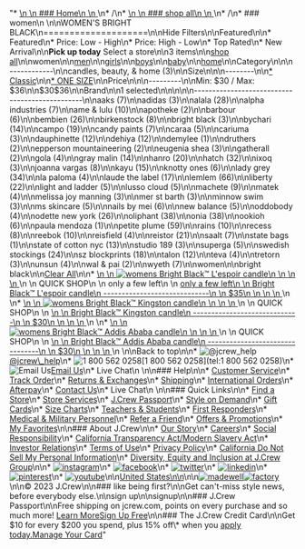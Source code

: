 "*   [\n    \n    ### Home\n    \n    ](/)\n*   /\n*   [\n    \n    ### shop all\n    \n    ](/all)\n*   /\n*   ### women\n    \n\nWOMEN'S BRIGHT BLACK\n====================\n\nHide Filters\n\nFeatured\n\n*   Featured\n*   Price: Low - High\n*   Price: High - Low\n*   Top Rated\n*   New Arrival\n\n**Pick up today** Select a store\n\n3 items\n\n[shop all](/all/?crawl=no)\n\nwomen\n\n[men](/all/mens?crawl=no)\n\n[girls](/all/girls?crawl=no)\n\n[boys](/all/boys?crawl=no)\n\n[baby](/all/baby?crawl=no)\n\n[home](/all/home?crawl=no)\n\nCategory\n\n\n------------\n\n[](/all/womens?sub-categories=womens-shopall-home&brand=BRIGHT%20BLACK&crawl=no)candles, beauty, & home (3)\n\nSize\n\n\n--------\n\n[*   Classic](/all/womens?brand=BRIGHT%20BLACK&crawl=no&fit=Classic)\n\n[*   ONE SIZE](/all/womens?brand=BRIGHT%20BLACK&crawl=no&size=ONE%20SIZE)\n\nPrice\n\n\n---------\n\nMin: $30 / Max: $36\n\n$30$36\n\nBrand\n\n1 selected[](/all/womens?crawl=no)\n\n\n\n\n-----------------------------------------------\n\n[](/all/womens?brand=AAKS,BRIGHT%20BLACK&crawl=no)aaks (7)\n\n[](/all/womens?brand=ADIDAS,BRIGHT%20BLACK&crawl=no)adidas (3)\n\n[](/all/womens?brand=ALALA,BRIGHT%20BLACK&crawl=no)alala (28)\n\n[](/all/womens?brand=ALPHA%20INDUSTRIES,BRIGHT%20BLACK&crawl=no)alpha industries (7)\n\n[](/all/womens?brand=AME%20%26%20LULU,BRIGHT%20BLACK&crawl=no)ame & lulu (10)\n\n[](/all/womens?brand=APOTHEKE,BRIGHT%20BLACK&crawl=no)apotheke (2)\n\n[](/all/womens?brand=BARBOUR,BRIGHT%20BLACK&crawl=no)barbour (6)\n\n[](/all/womens?brand=BEMBIEN,BRIGHT%20BLACK&crawl=no)bembien (26)\n\n[](/all/womens?brand=BRIGHT%20BLACK,Birkenstock&crawl=no)birkenstock (8)\n\n[](/all/womens?crawl=no)bright black (3)\n\n[](/all/womens?brand=BRIGHT%20BLACK,BYCHARI&crawl=no)bychari (14)\n\n[](/all/womens?brand=BRIGHT%20BLACK,CAMPO&crawl=no)campo (19)\n\n[](/all/womens?brand=BRIGHT%20BLACK,CANDY%20PAINTS&crawl=no)candy paints (7)\n\n[](/all/womens?brand=BRIGHT%20BLACK,CARAA&crawl=no)caraa (5)\n\n[](/all/womens?brand=BRIGHT%20BLACK,CARIUMA&crawl=no)cariuma (3)\n\n[](/all/womens?brand=BRIGHT%20BLACK,DAUPHINETTE&crawl=no)dauphinette (12)\n\n[](/all/womens?brand=BRIGHT%20BLACK,DEHIYA&crawl=no)dehiya (12)\n\n[](/all/womens?brand=BRIGHT%20BLACK,DEMYLEE&crawl=no)demylee (1)\n\n[](/all/womens?brand=BRIGHT%20BLACK,DRUTHERS&crawl=no)druthers (2)\n\n[](/all/womens?brand=BRIGHT%20BLACK,EPPERSON%20MOUNTAINEERING&crawl=no)epperson mountaineering (2)\n\n[](/all/womens?brand=BRIGHT%20BLACK,EUGENIA%20SHEA&crawl=no)eugenia shea (3)\n\n[](/all/womens?brand=BRIGHT%20BLACK,GATHERALL&crawl=no)gatherall (2)\n\n[](/all/womens?brand=BRIGHT%20BLACK,GOLA&crawl=no)gola (4)\n\n[](/all/womens?brand=BRIGHT%20BLACK,GRAY%20MALIN&crawl=no)gray malin (14)\n\n[](/all/womens?brand=BRIGHT%20BLACK,HANRO&crawl=no)hanro (20)\n\n[](/all/womens?brand=BRIGHT%20BLACK,HATCH&crawl=no)hatch (32)\n\n[](/all/womens?brand=BRIGHT%20BLACK,IXOQ&crawl=no)ixoq (3)\n\n[](/all/womens?brand=BRIGHT%20BLACK,JOANNA%20VARGAS&crawl=no)joanna vargas (8)\n\n[](/all/womens?brand=BRIGHT%20BLACK,KAYU&crawl=no)kayu (15)\n\n[](/all/womens?brand=BRIGHT%20BLACK,KNOTTY%20ONES&crawl=no)knotty ones (6)\n\n[](/all/womens?brand=BRIGHT%20BLACK,LADY%20GREY&crawl=no)lady grey (34)\n\n[](/all/womens?brand=BRIGHT%20BLACK,LA%20PALOMA&crawl=no)la paloma (4)\n\n[](/all/womens?brand=BRIGHT%20BLACK,LAUDE%20THE%20LABEL&crawl=no)laude the label (17)\n\n[](/all/womens?brand=BRIGHT%20BLACK,LEMLEM&crawl=no)lemlem (66)\n\n[](/all/womens?brand=BRIGHT%20BLACK,LIBERTY&crawl=no)liberty (22)\n\n[](/all/womens?brand=BRIGHT%20BLACK,LIGHT%20AND%20LADDER&crawl=no)light and ladder (5)\n\n[](/all/womens?brand=BRIGHT%20BLACK,LUSSO%20CLOUD&crawl=no)lusso cloud (5)\n\n[](/all/womens?brand=BRIGHT%20BLACK,MACHETE&crawl=no)machete (9)\n\n[](/all/womens?brand=BRIGHT%20BLACK,MATEK&crawl=no)matek (4)\n\n[](/all/womens?brand=BRIGHT%20BLACK,MELISSA%20JOY%20MANNING&crawl=no)melissa joy manning (3)\n\n[](/all/womens?brand=BRIGHT%20BLACK,MER%20ST%20BARTH&crawl=no)mer st barth (3)\n\n[](/all/womens?brand=BRIGHT%20BLACK,MINNOW%20SWIM&crawl=no)minnow swim (3)\n\n[](/all/womens?brand=BRIGHT%20BLACK,MS%20SKINCARE&crawl=no)ms skincare (5)\n\n[](/all/womens?brand=BRIGHT%20BLACK,NAILS%20BY%20MEI&crawl=no)nails by mei (6)\n\n[](/all/womens?brand=BRIGHT%20BLACK,NEW%20BALANCE&crawl=no)new balance (5)\n\n[](/all/womens?brand=BRIGHT%20BLACK,ODDOBODY&crawl=no)oddobody (4)\n\n[](/all/womens?brand=BRIGHT%20BLACK,ODETTE%20NEW%20YORK&crawl=no)odette new york (26)\n\n[](/all/womens?brand=BRIGHT%20BLACK,OLIPHANT&crawl=no)oliphant (38)\n\n[](/all/womens?brand=BRIGHT%20BLACK,ONIA&crawl=no)onia (38)\n\n[](/all/womens?brand=BRIGHT%20BLACK,OOKIOH&crawl=no)ookioh (6)\n\n[](/all/womens?brand=BRIGHT%20BLACK,PAULA%20MENDOZA&crawl=no)paula mendoza (1)\n\n[](/all/womens?brand=BRIGHT%20BLACK,PETITE%20PLUME&crawl=no)petite plume (59)\n\n[](/all/womens?brand=BRIGHT%20BLACK,RAINS&crawl=no)rains (10)\n\n[](/all/womens?brand=BRIGHT%20BLACK,RECESS&crawl=no)recess (8)\n\n[](/all/womens?brand=BRIGHT%20BLACK,REEBOK&crawl=no)reebok (10)\n\n[](/all/womens?brand=BRIGHT%20BLACK,REISFIELD&crawl=no)reisfield (4)\n\n[](/all/womens?brand=BRIGHT%20BLACK,REISTOR&crawl=no)reistor (21)\n\n[](/all/womens?brand=BRIGHT%20BLACK,SAALT&crawl=no)saalt (7)\n\n[](/all/womens?brand=BRIGHT%20BLACK,STATE%20BAGS&crawl=no)state bags (1)\n\n[](/all/womens?brand=BRIGHT%20BLACK,STATE%20OF%20COTTON%20NYC&crawl=no)state of cotton nyc (13)\n\n[](/all/womens?brand=BRIGHT%20BLACK,STUDIO%20189&crawl=no)studio 189 (3)\n\n[](/all/womens?brand=BRIGHT%20BLACK,SUPERGA&crawl=no)superga (5)\n\n[](/all/womens?brand=BRIGHT%20BLACK,SWEDISH%20STOCKINGS&crawl=no)swedish stockings (24)\n\n[](/all/womens?brand=BRIGHT%20BLACK,SZ%20BLOCKPRINTS&crawl=no)sz blockprints (18)\n\n[](/all/womens?brand=BRIGHT%20BLACK,TALON&crawl=no)talon (12)\n\n[](/all/womens?brand=BRIGHT%20BLACK,TEVA&crawl=no)teva (4)\n\n[](/all/womens?brand=BRIGHT%20BLACK,TRETORN&crawl=no)tretorn (3)\n\n[](/all/womens?brand=BRIGHT%20BLACK,UNSUN&crawl=no)unsun (4)\n\n[](/all/womens?brand=BRIGHT%20BLACK,WAL%20%26%20PAI&crawl=no)wal & pai (2)\n\n[](/all/womens?brand=BRIGHT%20BLACK,WYETH&crawl=no)wyeth (7)\n\nwomen[](/all/?crawl=no)\n\nbright black[](/all/womens?crawl=no)\n\n[Clear All](/all/?crawl=no)\n\n*   [\n    \n    ![womens Bright Black™ L'espoir candle](https://www.jcrew.com/s7-img-facade/N0948_BK0001?hei=640&crop=0,0,512,0)\n    \n    \n    \n    ](/p/womens/categories/accessories/home/candles-and-diffusers/bright-black-lespoir-candle/N0948?display=standard&fit=Classic&color_name=black&colorProductCode=N0948)\n    \n    QUICK SHOP\n    \n    only a few left\n    \n    [only a few left\n    \n    Bright Black™ L'espoir candle\n    -----------------------------\n    \n    $35\n    \n    \n    \n    ](/p/womens/categories/accessories/home/candles-and-diffusers/bright-black-lespoir-candle/N0948?display=standard&fit=Classic&color_name=black&colorProductCode=N0948)\n    \n*   [\n    \n    ![womens Bright Black™ Kingston candle](https://www.jcrew.com/s7-img-facade/N0947_BK0001?hei=640&crop=0,0,512,0)\n    \n    \n    \n    ](/p/womens/categories/accessories/home/candles-and-diffusers/bright-black-kingston-candle/N0947?display=standard&fit=Classic&color_name=black&colorProductCode=N0947)\n    \n    QUICK SHOP\n    \n    [\n    \n    Bright Black™ Kingston candle\n    -----------------------------\n    \n    $30\n    \n    \n    \n    ](/p/womens/categories/accessories/home/candles-and-diffusers/bright-black-kingston-candle/N0947?display=standard&fit=Classic&color_name=black&colorProductCode=N0947)\n    \n*   [\n    \n    ![womens Bright Black™ Addis Ababa candle](https://www.jcrew.com/s7-img-facade/N0946_BK0001?hei=640&crop=0,0,512,0)\n    \n    \n    \n    ](/p/womens/categories/accessories/home/candles-and-diffusers/bright-black-addis-ababa-candle/N0946?display=standard&fit=Classic&color_name=black&colorProductCode=N0946)\n    \n    QUICK SHOP\n    \n    [\n    \n    Bright Black™ Addis Ababa candle\n    --------------------------------\n    \n    $30\n    \n    \n    \n    ](/p/womens/categories/accessories/home/candles-and-diffusers/bright-black-addis-ababa-candle/N0946?display=standard&fit=Classic&color_name=black&colorProductCode=N0946)\n    \n\nBack to top\n\n*   ![@jcrew_help](/next-static/images/sidecar-modules/footer/twitter-2.svg)[@jcrew\\_help](https://twitter.com/jcrew_help)\n*   ![1 800 562 0258](/next-static/images/sidecar-modules/footer/phone-2.svg)[1 800 562 0258](tel:1 800 562 0258)\n*   ![Email Us](/next-static/images/sidecar-modules/footer/email.svg)[Email Us](mailto:help@jcrew.com)\n*   Live Chat\n    \n\n### Help\n\n*   [Customer Service](/help/customer-service)\n*   [Track Order](/help/order-status)\n*   [Returns & Exchanges](/help/returns-exchanges)\n*   [Shipping](/help/shipping-handling)\n*   [International Orders](/help/international-orders)\n*   [Afterpay](/afterpay-faq)\n*   [Contact Us](/help/contact-us)\n*   Live Chat\n    \n\n### Quick Links\n\n*   [Find a Store](https://stores.jcrew.com/search)\n*   [Store Services](/s/store-services)\n*   [J.Crew Passport](/s/rewards)\n*   [Style on Demand](/s/style-on-demand)\n*   [Gift Cards](/help/gift-card)\n*   [Size Charts](/r/size-charts)\n*   [Teachers & Students](/s/teacher-student-discount)\n*   [First Responders](/s/military-medical-first-responder-discount)\n*   [Medical & Military Personnel](/s/military-medical-first-responder-discount)\n*   [Refer a Friend](/share)\n*   [Offers & Promotions](/best-deals)\n*   [My Favorites](/favorites)\n\n### About J.Crew\n\n*   [Our Story](/s/aboutus)\n*   [Careers](https://jobs.jcrew.com)\n*   [Social Responsibility](/s/corporate-responsibility)\n*   [California Transparency Act/Modern Slavery Act](/s/CSR-california-transparency-act)\n*   [Investor Relations](https://investors.jcrew.com)\n*   [Terms of Use](/help/terms-of-use)\n*   [Privacy Policy](/help/privacy-policy)\n*   [California Do Not Sell My Personal Information](https://jcrew.clarip.com/dsr/create?brand=jcrew&type=3)\n*   [Diversity, Equity and Inclusion at J.Crew Group](/s/diversity-equity-inclusion)\n\n*   [![instagram](/next-static/images/sidecar-modules/footer/instagram-2.svg)](http://instagram.com/jcrew)\n*   [![facebook](/next-static/images/sidecar-modules/footer/facebook-2.svg)](https://www.facebook.com/jcrew)\n*   [![twitter](/next-static/images/sidecar-modules/footer/twitter-2.svg)](https://twitter.com/jcrew)\n*   [![linkedin](/next-static/images/sidecar-modules/footer/linkedin.svg)](https://www.linkedin.com/company/j-crew)\n*   [![pinterest](/next-static/images/sidecar-modules/footer/pinterest-2.svg)](http://pinterest.com/jcrew/)\n*   [![youtube](/next-static/images/sidecar-modules/footer/youtube-2.svg)](http://www.youtube.com/user/jcrewinsider)\n\n[United States\n\n](/r/context-chooser)\n\n[![madewell](/next-static/images/sidecar-modules/footer/madewell.svg)](https://www.madewell.com)[![factory](/next-static/images/sidecar-modules/navigation/jcrew-factory-logo-black.svg)](https://factory.jcrew.com)\n\n© 2023 J.Crew\n\n### like being first?\n\nGet can't-miss style news, before everybody else.\n\nsign up\n\nsignup\n\n### J.Crew Passport\n\nFree shipping on jcrew.com, points on every purchase and so much more! [Learn More](/s/rewards)[Sign Up Free](/?register=true)\n\n### The J.Crew Credit Card\n\nGet $10 for every $200 you spend, plus 15% off\\* when you [apply today.](/s/credit-card)[Manage Your Card](https://d.comenity.net/jcrew/)"